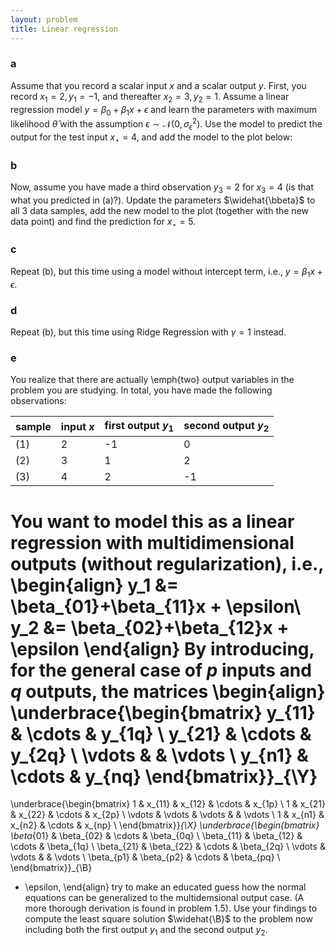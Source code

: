```yaml
---
layout: problem
title: Linear regression
---
```


$\newcommand{\B}{{\bf B}}$

### a
Assume that you record a scalar input $x$ and a scalar output $y$. First, you record $x_1 = 2, y_1 = -1$, and thereafter $x_2 = 3, y_2 = 1$. Assume a linear regression model $y = \beta_0 + \beta_1x + \epsilon$ and learn the parameters with maximum likelihood $\widehat{\theta}$ with the assumption $\epsilon\sim\mathcal{N}(0,\sigma_\epsilon^2)$. Use the model to predict the output for the test input $x_\star = 4$, and add the model to the plot below:

### b
Now, assume you have made a third observation $y_3 = 2$ for $x_3 = 4$ (is that what you predicted in (a)?). Update the parameters $\widehat{\bbeta}$ to all 3 data samples, add the new model to the plot (together with the new data point) and find the prediction for $x_\star = 5$.
				
### c				
Repeat (b), but this time using a model without intercept term, i.e., $y = \beta_1x + \epsilon$.

### d
Repeat (b), but this time using Ridge Regression with $\gamma=1$ instead.

### e
You realize that there are actually \emph{two} output variables in the problem you are studying. In total, you have made the following observations:

| sample| input $x$| first output $y_1$ | second output $y_2$ |
|-|-|-|-|
|(1)|2|-1|0|
|(2)|3|1|2|
|(3)|4|2|-1|



You want to model this as a linear regression with multidimensional outputs (without regularization), i.e.,
\begin{align}
y_1 &= \beta_{01}+\beta_{11}x + \epsilon\\
y_2 &= \beta_{02}+\beta_{12}x + \epsilon
\end{align}
By introducing, for the general case of $p$ inputs and $q$ outputs, the matrices
\begin{align}
\underbrace{\begin{bmatrix}
y_{11} & \cdots & y_{1q} \\
y_{21} & \cdots & y_{2q} \\
\vdots & & \vdots \\
y_{n1} & \cdots & y_{nq}
\end{bmatrix}}_{\Y}
=
\underbrace{\begin{bmatrix}
1 & x_{11} & x_{12} & \cdots & x_{1p} \\
1 & x_{21} & x_{22} & \cdots & x_{2p} \\
\vdots & \vdots & \vdots & & \vdots \\
1 & x_{n1} & x_{n2} & \cdots & x_{np} \\
\end{bmatrix}}_{\X}
\underbrace{\begin{bmatrix}
\beta_{01} & \beta_{02} & \cdots & \beta_{0q} \\
\beta_{11} & \beta_{12} & \cdots & \beta_{1q} \\
\beta_{21} & \beta_{22} & \cdots & \beta_{2q} \\
\vdots & \vdots & & \vdots \\
\beta_{p1} & \beta_{p2} & \cdots & \beta_{pq} \\
\end{bmatrix}}_{\B}
+ \epsilon,
\end{align}
try to make an educated guess how the normal equations can be generalized to the multidemsional output case. (A more thorough derivation is found in problem 1.5). Use your findings to compute the least square solution $\widehat{\B}$ to the problem now including both the first output $y_1$ and the second output $y_2$.
